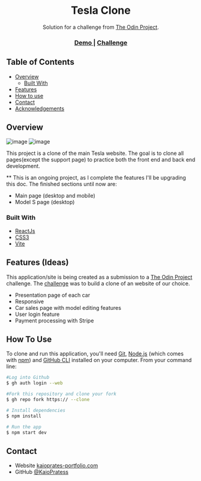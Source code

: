 <!-- Please update value in the {}  -->

<h1 align="center">Tesla Clone</h1>

<div align="center">
   Solution for a challenge from  <a href="https://www.theodinproject.com" target="_blank">The Odin Project</a>.
</div>

<div align="center">
  <h3>
    <a href="https://{your-demo-link.your-domain}">
      Demo
    </a>
    <span> | </span>
    <a href="https://www.theodinproject.com/lessons/node-path-javascript-javascript-final-project">
      Challenge
    </a>
  </h3>
</div>

<!-- TABLE OF CONTENTS -->

## Table of Contents

- [Overview](#overview)
  - [Built With](#built-with)
- [Features](#features)
- [How to use](#how-to-use)
- [Contact](#contact)
- [Acknowledgements](#acknowledgements)

<!-- OVERVIEW -->

## Overview

![image](https://user-images.githubusercontent.com/91703674/192283476-aa9f785c-8963-4bcf-95d0-339695379a31.png)
![image](https://user-images.githubusercontent.com/91703674/192283724-4ff6259c-2f5b-42ce-adae-adbaec348580.png)

This project is a clone of the main Tesla website. The goal is to clone all pages(except the support page) to practice both the front end and back end development.

** This is an ongoing project, as I complete the features I'll be upgrading this doc. The finished sections until now are:
 - Main page (desktop and mobile)
 - Model S page (desktop)

### Built With

- [ReactJs](https://reactjs.org/)
- [CSS3](https://developer.mozilla.org/pt-BR/docs/Web/CSS)
- [Vite](https://vitejs.dev/)

## Features (Ideas)

<!-- List the features of your application or follow the template. Don't share the figma file here :) -->

This application/site is being created as a submission to a [The Odin Project](https://www.theodinproject.com) challenge. The [challenge](https://www.theodinproject.com/lessons/node-path-javascript-javascript-final-project) was to build a clone of an website of our choice.

- Presentation page of each car
- Responsive
- Car sales page with model editing features
- User login feature
- Payment processing with Stripe

## How To Use

<!-- Example: -->

To clone and run this application, you'll need [Git](https://git-scm.com), [Node.js](https://nodejs.org/en/download/) (which comes with [npm](http://npmjs.com)) and [GitHub CLI](https://cli.github.com/) installed on your computer. From your command line:

```bash
#Log into Github
$ gh auth login --web

#Fork this repository and clone your fork
$ gh repo fork https:// --clone

# Install dependencies
$ npm install

# Run the app
$ npm start dev
```

## Contact

- Website [kaioprates-portfolio.com](https://{your-web-site-link})
- GitHub [@KaioPratess](https://github.com/KaioPratess)
